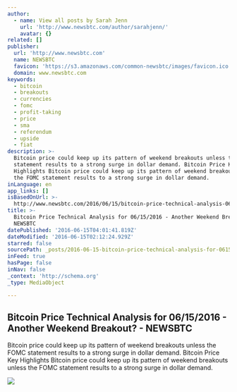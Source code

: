 ```yaml
---
author:
  - name: View all posts by Sarah Jenn
    url: 'http://www.newsbtc.com/author/sarahjenn/'
    avatar: {}
related: []
publisher:
  url: 'http://www.newsbtc.com'
  name: NEWSBTC
  favicon: 'https://s3.amazonaws.com/common-newsbtc/images/favicon.ico'
  domain: www.newsbtc.com
keywords:
  - bitcoin
  - breakouts
  - currencies
  - fomc
  - profit-taking
  - price
  - sma
  - referendum
  - upside
  - fiat
description: >-
  Bitcoin price could keep up its pattern of weekend breakouts unless the FOMC
  statement results to a strong surge in dollar demand. Bitcoin Price Key
  Highlights Bitcoin price could keep up its pattern of weekend breakouts unless
  the FOMC statement results to a strong surge in dollar demand.
inLanguage: en
app_links: []
isBasedOnUrl: >-
  http://www.newsbtc.com/2016/06/15/bitcoin-price-technical-analysis-06152016-another-weekend-breakout/
title: >-
  Bitcoin Price Technical Analysis for 06/15/2016 - Another Weekend Breakout? -
  NEWSBTC
datePublished: '2016-06-15T04:01:41.819Z'
dateModified: '2016-06-15T02:12:24.929Z'
starred: false
sourcePath: _posts/2016-06-15-bitcoin-price-technical-analysis-for-06152016-another-we.md
inFeed: true
hasPage: false
inNav: false
_context: 'http://schema.org'
_type: MediaObject

---
```

<article style=""><h1>Bitcoin Price Technical Analysis for 06/15/2016 - Another Weekend Breakout? - NEWSBTC</h1><p>Bitcoin price could keep up its pattern of weekend breakouts unless the FOMC statement results to a strong surge in dollar demand. Bitcoin Price Key Highlights Bitcoin price could keep up its pattern of weekend breakouts unless the FOMC statement results to a strong surge in dollar demand.</p><img src="http://s3.amazonaws.com/main-newsbtc-images/2016/06/15025244/160615_bitcoin.png" /></article>